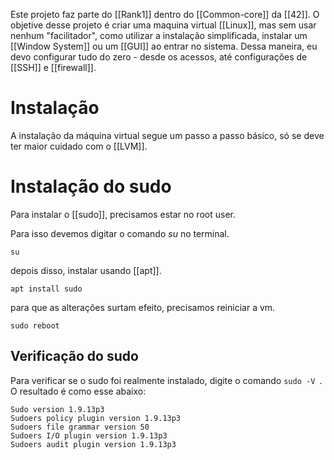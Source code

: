 Este projeto faz parte do [[Rank1]] dentro do [[Common-core]] da [[42]].
O objetive desse projeto é criar uma maquina virtual [[Linux]], mas sem usar nenhum "facilitador", como utilizar a instalação simplificada, instalar um [[Window System]] ou um [[GUI]] ao entrar no sistema. Dessa maneira, eu devo configurar tudo do zero - desde os acessos, até configurações de [[SSH]] e [[firewall]].

# Instalação
A instalação da máquina virtual segue um passo a passo básico, só se deve ter maior cuidado com o [[LVM]].

# Instalação do sudo
Para instalar o [[sudo]], precisamos estar no root user. 

Para isso devemos digitar o comando *su* no terminal. 

```
su
```

depois disso, instalar usando [[apt]].

```
apt install sudo
```

para que as alterações surtam efeito, precisamos reiniciar a vm.

```
sudo reboot
```

## Verificação do sudo
Para verificar se o sudo foi realmente instalado, digite o comando `sudo -V `. O resultado é como esse abaixo:

```
Sudo version 1.9.13p3
Sudoers policy plugin version 1.9.13p3
Sudoers file grammar version 50
Sudoers I/O plugin version 1.9.13p3
Sudoers audit plugin version 1.9.13p3
```

